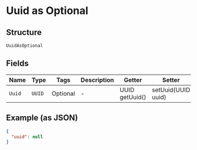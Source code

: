 
# Uuid as Optional

## Structure

`UuidAsOptional`

## Fields

| Name | Type | Tags | Description | Getter | Setter |
|  --- | --- | --- | --- | --- | --- |
| `Uuid` | `UUID` | Optional | - | UUID getUuid() | setUuid(UUID uuid) |

## Example (as JSON)

```json
{
  "uuid": null
}
```

